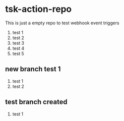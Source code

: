 # tsk-action-repo
This is just a empty repo to test webhook event triggers
1. test 1
2. test 2
3. test 3
4. test 4
5. test 5

## new branch test 1
1. test 1
2. test 2

## test branch created
1. test 1